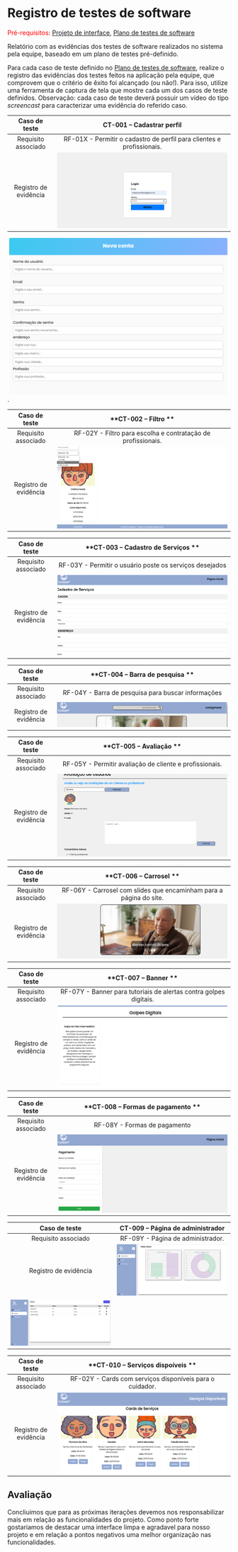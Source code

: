 # Registro de testes de software

<span style="color:red">Pré-requisitos: <a href="05-Projeto-interface.md"> Projeto de interface</a></span>, <a href="08-Plano-testes-software.md"> Plano de testes de software</a>

Relatório com as evidências dos testes de software realizados no sistema pela equipe, baseado em um plano de testes pré-definido.

Para cada caso de teste definido no <a href="08-Plano-testes-software.md"> Plano de testes de software</a>, realize o registro das evidências dos testes feitos na aplicação pela equipe, que comprovem que o critério de êxito foi alcançado (ou não!). Para isso, utilize uma ferramenta de captura de tela que mostre cada um dos casos de teste definidos. Observação: cada caso de teste deverá possuir um vídeo do tipo _screencast_ para caracterizar uma evidência do referido caso.

| **Caso de teste** 	| **CT-001 – Cadastrar perfil** 	|
|:---:	|:---:	|
| Requisito associado | RF-01X - Permitir o cadastro de perfil para clientes e profissionais. |
| Registro de evidência | ![Requisito1](images/Requisito1.png) | 
![Requisito1](images/Requisito1cadastro.png).

| **Caso de teste** 	| **CT-002 – Filtro ** 	|
|:---:	|:---:	|
| Requisito associado | RF-02Y -  Filtro para escolha e contratação de profissionais. |
| Registro de evidência | ![Requisito2](images/Requisito2.png) |

| **Caso de teste** 	| **CT-003 – Cadastro de Serviços ** 	|
|:---:	|:---:	|
| Requisito associado | RF-03Y - Permitir o usuário poste os serviços desejados |
| Registro de evidência | ![Requisito3](images/Requisto3.png) |

| **Caso de teste** 	| **CT-004 – Barra de pesquisa ** 	|
|:---:	|:---:	|
| Requisito associado | RF-04Y - Barra de pesquisa para buscar informações |
| Registro de evidência | ![Requisito4](images/Requisito4.png) |


| **Caso de teste** 	| **CT-005 – Avaliação ** 	|
|:---:	|:---:	|
| Requisito associado | RF-05Y -  Permitir avaliação de cliente e profissionais. |
| Registro de evidência | ![Requisito5](images/Requisito5.png) |


| **Caso de teste** 	| **CT-006 – Carrosel ** 	|
|:---:	|:---:	|
| Requisito associado | RF-06Y -  Carrosel com slides que encaminham para a página do site. |
| Registro de evidência | ![Requisito6](images/Requisito6.png) |

| **Caso de teste** 	| **CT-007 – Banner ** 	|
|:---:	|:---:	|
| Requisito associado | RF-07Y -  Banner para tutoriais de alertas contra golpes digitais. |
| Registro de evidência | ![Requisito7](images/Requisito7.png) |


| **Caso de teste** 	| **CT-008 – Formas de pagamento ** 	|
|:---:	|:---:	|
| Requisito associado | RF-08Y -  Formas de pagamento |
| Registro de evidência | ![Requisito8](images/Requisito8.png) |

| **Caso de teste** 	| **CT-009 – Página de administrador** 	|
|:---:	|:---:	|
| Requisito associado | RF-09Y -   Página de administrador. |
| Registro de evidência | ![Requisito9](images/Requisito9.png) |
![Requisito9](images/Requisito9admin.png) |

| **Caso de teste** 	| **CT-010 – Serviços dispoíveis ** 	|
|:---:	|:---:	|
| Requisito associado | RF-02Y -  Cards com serviços disponíveis para o cuidador. |
| Registro de evidência | ![Requisito10](images/Requisito10.png) |

## Avaliação

Concliuimos que para as próximas iterações devemos nos responsabilizar mais em relação as funcionalidades do projeto. Como ponto forte gostariamos de destacar uma interface limpa e agradavel para nosso projeto e em relação a pontos negativos uma melhor organização nas funcionalidades.

